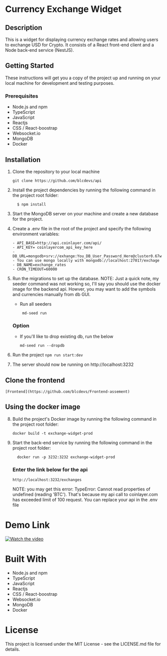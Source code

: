 # Currency Exchange Widget

## Description

<p>
  This is a widget for displaying currency exchange rates and allowing users to exchange USD for Crypto. It consists of a React front-end client and a Node back-end service (NestJS).
</p>

## Getting Started
  <p>
    These instructions will get you a copy of the project up and running on your local machine for development and testing purposes.
  </p>

  ### Prerequisites
    
   - Node.js and npm
   - TypeScript
   - JavaScript
   - Reactjs
   - CSS / React-boostrap
   - Websocket.io
   - MongoDB
   - Docker

## Installation

  1. Clone the repository to your local machine
      ```
      git clone https://github.com/blcdevs/api
      ```
  2. Install the project dependencies by running the following command in the project root folder:
      ```
        $ npm install
      ```    
  3. Start the MongoDB server on your machine and create a new database for the project.

  4. Create a .env file in the root of the project and specify the following environment variables:  

      ```
     - API_BASE=http://api.coinlayer.com/api/
     - API_KEY= coinlayercom_api_key_here
     - DB_URL=mongodb+srv://exhange:You_DB_User_Password_Here@cluster0.67wypio.mongodb.net/exhange - You can use mongo locally with mongodb://localhost:27017/exchage
     - DB_NAME=exchange_rates
     - CRON_TIMEOUT=60000
      ```  
  5. Run the migrations to set up the database.
    NOTE: Just a quick note, my seeder command was not working so, I'll say you should use the docker image for the backend api. Howver, you may want to add the symbols and currencies manually from db GUI.
      - Run all seeders
        ```
         md-seed run
        ```
       ### Option 
     - If you'll like to drop existing db, run the below
        ```
        md-seed run --dropdb
        ```

 6. Run the project
        ```
         npm run start:dev
        ```
  7. The server should now be running on http://localhost:3232

## Clone the frontend
    [Frontend](https://github.com/blcdevs/Frontend-assement) 


## Using the docker image 
  8. Build the project's Docker image by running the following command in the project root folder:
      ```
      docker build -t exchange-widget-prod
      ```
 9. Start the back-end service by running the following command in the project root folder:
      ```
        docker run -p 3232:3232 exchange-widget-prod
      ``` 
      ### Enter the link below for the api
      ```
      http://localhost:3232/exchanges
      ```
    <p>NOTE: you may get this error: TypeError: Cannot read properties of undefined (reading 'BTC'). That's because my api call to coinlayer.com has exceeded limit of 100 request. You can replace your api in the .env file</p>
  # Demo Link
[![Watch the video](https://img.youtube.com/vi/hNILMSGcNxs/default.jpg)](https://www.youtube.com/watch?v=hNILMSGcNxs)

    
# Built With
   - Node.js and npm
   - TypeScript
   - JavaScript
   - Reactjs
   - CSS / React-boostrap
   - Websocket.io
   - MongoDB
   - Docker

# License
  <p>
    This project is licensed under the MIT License - see the LICENSE.md file for details.
</p>